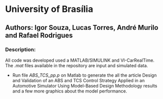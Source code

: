 # University of Brasília

## Authors: Igor Souza, Lucas Torres, André Murilo and Rafael Rodrigues

### Description:
All code was developed used a MATLAB/SIMULINK and VI-CarRealTime. The _.mat_ files available in the repository are input and simulated data. 
- Run file _ABS_TCS_pp.p_ on Matlab to generate the all the article Design and Validation of an ABS and TCS Control Strategy Applied in an Automotive Simulator Using Model-Based Design Methodology results and a few more graphics about the model performance.
